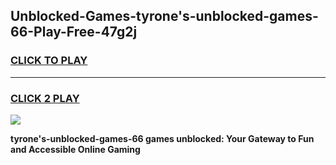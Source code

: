
## Unblocked-Games-tyrone's-unblocked-games-66-Play-Free-47g2j
<h3>
<a href="https://premium76.site?title=tyrone's-unblocked-games-66&ref=09A">CLICK TO PLAY</a></h3>
<hr>

<h3>
<a href="https://premium76.site?title=tyrone's-unblocked-games-66&ref=09A">CLICK 2 PLAY</a>
  
</h3>

<a href="https://premium76.site?title=tyrone's-unblocked-games-66&ref=09A"><img src="https://clearcache.store/games.png"></a>


**tyrone's-unblocked-games-66 games unblocked: Your Gateway to Fun and Accessible Online Gaming**

